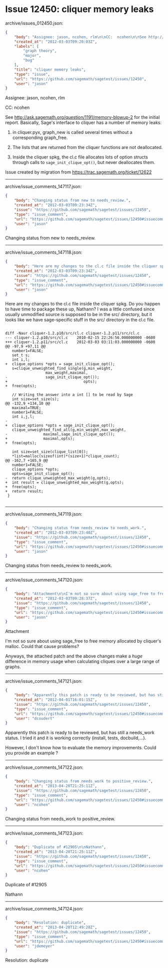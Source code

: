 # Issue 12450: cliquer memory leaks

archive/issues_012450.json:
```json
{
    "body": "Assignee: jason, ncohen, rlm\n\nCC:  ncohen\n\nSee http://ask.sagemath.org/question/1191/memory-blowup-2 for the initial report.  Basically, Sage's interface to cliquer has a number of memory leaks:\n\n1. in cliquer.pyx, graph_new is called several times without a corresponding graph_free.\n\n2. The lists that are returned from the cliquer functions are not deallocated.\n\n3. Inside the cliquer spkg, the cl.c file allocates lots of option structs through calls to `sage_init_clique_opt()`, but never deallocates them.\n\n\nIssue created by migration from https://trac.sagemath.org/ticket/12622\n\n",
    "created_at": "2012-03-03T09:20:03Z",
    "labels": [
        "graph theory",
        "major",
        "bug"
    ],
    "title": "cliquer memory leaks",
    "type": "issue",
    "url": "https://github.com/sagemath/sagetest/issues/12450",
    "user": "jason"
}
```
Assignee: jason, ncohen, rlm

CC:  ncohen

See http://ask.sagemath.org/question/1191/memory-blowup-2 for the initial report.  Basically, Sage's interface to cliquer has a number of memory leaks:

1. in cliquer.pyx, graph_new is called several times without a corresponding graph_free.

2. The lists that are returned from the cliquer functions are not deallocated.

3. Inside the cliquer spkg, the cl.c file allocates lots of option structs through calls to `sage_init_clique_opt()`, but never deallocates them.


Issue created by migration from https://trac.sagemath.org/ticket/12622





---

archive/issue_comments_147117.json:
```json
{
    "body": "Changing status from new to needs_review.",
    "created_at": "2012-03-03T09:23:34Z",
    "issue": "https://github.com/sagemath/sagetest/issues/12450",
    "type": "issue_comment",
    "url": "https://github.com/sagemath/sagetest/issues/12450#issuecomment-147117",
    "user": "jason"
}
```

Changing status from new to needs_review.



---

archive/issue_comments_147118.json:
```json
{
    "body": "Here are my changes to the cl.c file inside the cliquer spkg.  Do you happen to have time to package these up, Nathann?  I was a little confused since usually unmodified source is supposed to be in the src/ directory, but it looks like we have sage-specific stuff in the src/ directory in the cl.c file.\n\n\n```\n\ndiff -Naur cliquer-1.2.p10/src/cl.c cliquer-1.2.p11/src/cl.c\n--- cliquer-1.2.p10/src/cl.c\t2010-02-15 22:26:56.000000000 -0600\n+++ cliquer-1.2.p11/src/cl.c\t2012-03-03 03:11:03.000000000 -0600\n@@ -97,9 +97,11 @@\n   number1=FALSE;\n   set_t s;\n   int i,l;\n+  clique_options *opts = sage_init_clique_opt();\n   s=clique_unweighted_find_single(g,min_weight,\n \t\t\t\t  max_weight,maximal,\n-\t\t\t\t  sage_init_clique_opt());\n+                                  opts);\n+  free(opts);\n \n   // Writing the answer into a int [] to be read by Sage\n   int size=set_size(s);\n@@ -132,9 +134,10 @@\n   maximal=TRUE;\n   number1=FALSE;\n   int i,j,l;\n-\n+  clique_options *opts = sage_init_clique_opt();\n   clique_unweighted_find_all(g,min_weight,max_weight,\n-\t\t\t     maximal,sage_init_clique_opt());\n+\t\t\t     maximal,opts);\n+  free(opts);\n \n   int size=set_size(clique_list[0]);\n   *list=malloc(sizeof(int)*(size+1)*clique_count);\n@@ -162,7 +165,9 @@\n   number1=FALSE;\n   clique_options *opts;\n   opts=sage_init_clique_opt();\n-  return clique_unweighted_max_weight(g,opts);\n+  int result = clique_unweighted_max_weight(g,opts);\n+  free(opts);\n+  return result;\n }\n \n```\n",
    "created_at": "2012-03-03T09:23:34Z",
    "issue": "https://github.com/sagemath/sagetest/issues/12450",
    "type": "issue_comment",
    "url": "https://github.com/sagemath/sagetest/issues/12450#issuecomment-147118",
    "user": "jason"
}
```

Here are my changes to the cl.c file inside the cliquer spkg.  Do you happen to have time to package these up, Nathann?  I was a little confused since usually unmodified source is supposed to be in the src/ directory, but it looks like we have sage-specific stuff in the src/ directory in the cl.c file.


```

diff -Naur cliquer-1.2.p10/src/cl.c cliquer-1.2.p11/src/cl.c
--- cliquer-1.2.p10/src/cl.c	2010-02-15 22:26:56.000000000 -0600
+++ cliquer-1.2.p11/src/cl.c	2012-03-03 03:11:03.000000000 -0600
@@ -97,9 +97,11 @@
   number1=FALSE;
   set_t s;
   int i,l;
+  clique_options *opts = sage_init_clique_opt();
   s=clique_unweighted_find_single(g,min_weight,
 				  max_weight,maximal,
-				  sage_init_clique_opt());
+                                  opts);
+  free(opts);
 
   // Writing the answer into a int [] to be read by Sage
   int size=set_size(s);
@@ -132,9 +134,10 @@
   maximal=TRUE;
   number1=FALSE;
   int i,j,l;
-
+  clique_options *opts = sage_init_clique_opt();
   clique_unweighted_find_all(g,min_weight,max_weight,
-			     maximal,sage_init_clique_opt());
+			     maximal,opts);
+  free(opts);
 
   int size=set_size(clique_list[0]);
   *list=malloc(sizeof(int)*(size+1)*clique_count);
@@ -162,7 +165,9 @@
   number1=FALSE;
   clique_options *opts;
   opts=sage_init_clique_opt();
-  return clique_unweighted_max_weight(g,opts);
+  int result = clique_unweighted_max_weight(g,opts);
+  free(opts);
+  return result;
 }
 
```




---

archive/issue_comments_147119.json:
```json
{
    "body": "Changing status from needs_review to needs_work.",
    "created_at": "2012-03-03T09:23:40Z",
    "issue": "https://github.com/sagemath/sagetest/issues/12450",
    "type": "issue_comment",
    "url": "https://github.com/sagemath/sagetest/issues/12450#issuecomment-147119",
    "user": "jason"
}
```

Changing status from needs_review to needs_work.



---

archive/issue_comments_147120.json:
```json
{
    "body": "Attachment\n\nI'm not so sure about using sage_free to free memory allocated by cliquer's malloc.  Could that cause problems?\n\nAnyways, the attached patch and the above changes make a *huge* difference in memory usage when calculating cliques over a large range of graphs.",
    "created_at": "2012-03-03T09:28:37Z",
    "issue": "https://github.com/sagemath/sagetest/issues/12450",
    "type": "issue_comment",
    "url": "https://github.com/sagemath/sagetest/issues/12450#issuecomment-147120",
    "user": "jason"
}
```

Attachment

I'm not so sure about using sage_free to free memory allocated by cliquer's malloc.  Could that cause problems?

Anyways, the attached patch and the above changes make a *huge* difference in memory usage when calculating cliques over a large range of graphs.



---

archive/issue_comments_147121.json:
```json
{
    "body": "Apparently this patch is ready to be reviewed, but has still a needs_work status. I tried it and it is working correctly (install, tests, docbuild,...).\n\nHowever, I don't know how to evaluate the memory improvements. Could you provide an example ?",
    "created_at": "2012-04-01T16:01:15Z",
    "issue": "https://github.com/sagemath/sagetest/issues/12450",
    "type": "issue_comment",
    "url": "https://github.com/sagemath/sagetest/issues/12450#issuecomment-147121",
    "user": "dcoudert"
}
```

Apparently this patch is ready to be reviewed, but has still a needs_work status. I tried it and it is working correctly (install, tests, docbuild,...).

However, I don't know how to evaluate the memory improvements. Could you provide an example ?



---

archive/issue_comments_147122.json:
```json
{
    "body": "Changing status from needs_work to positive_review.",
    "created_at": "2013-04-20T21:25:11Z",
    "issue": "https://github.com/sagemath/sagetest/issues/12450",
    "type": "issue_comment",
    "url": "https://github.com/sagemath/sagetest/issues/12450#issuecomment-147122",
    "user": "ncohen"
}
```

Changing status from needs_work to positive_review.



---

archive/issue_comments_147123.json:
```json
{
    "body": "Duplicate of #12905\n\nNathann",
    "created_at": "2013-04-20T21:25:11Z",
    "issue": "https://github.com/sagemath/sagetest/issues/12450",
    "type": "issue_comment",
    "url": "https://github.com/sagemath/sagetest/issues/12450#issuecomment-147123",
    "user": "ncohen"
}
```

Duplicate of #12905

Nathann



---

archive/issue_comments_147124.json:
```json
{
    "body": "Resolution: duplicate",
    "created_at": "2013-04-28T12:49:28Z",
    "issue": "https://github.com/sagemath/sagetest/issues/12450",
    "type": "issue_comment",
    "url": "https://github.com/sagemath/sagetest/issues/12450#issuecomment-147124",
    "user": "jdemeyer"
}
```

Resolution: duplicate
